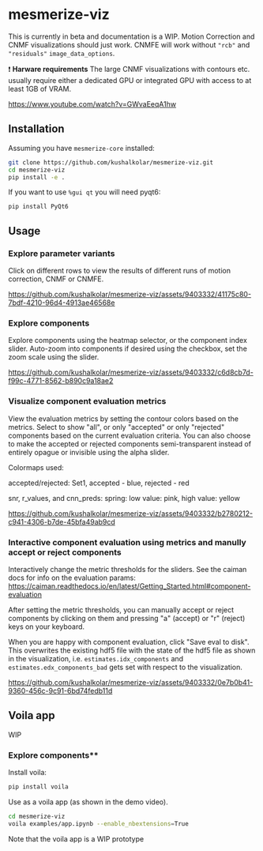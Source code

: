 # mesmerize-viz

This is currently in beta and documentation is a WIP. Motion Correction and CNMF visualizations should just work. CNMFE will work without `"rcb"` and `"residuals"` `image_data_options`.

:exclamation: **Harware requirements** The large CNMF visualizations with contours etc. usually require either a dedicated GPU or integrated GPU with access to at least 1GB of VRAM. 

https://www.youtube.com/watch?v=GWvaEeqA1hw

## Installation

Assuming you have `mesmerize-core` installed:

```bash
git clone https://github.com/kushalkolar/mesmerize-viz.git
cd mesmerize-viz
pip install -e .
```

If you want to use `%gui qt` you will need pyqt6:

```
pip install PyQt6
```

## Usage

### Explore parameter variants

Click on different rows to view the results of different runs of motion correction, CNMF or CNMFE.

https://github.com/kushalkolar/mesmerize-viz/assets/9403332/41175c80-7bdf-4210-96d4-4913ae46568e

### Explore components

Explore components using the heatmap selector, or the component index slider. Auto-zoom into components if desired using the checkbox, set the zoom scale using the slider.

https://github.com/kushalkolar/mesmerize-viz/assets/9403332/c6d8cb7d-f99c-4771-8562-b890c9a18ae2

### Visualize component evaluation metrics

View the evaluation metrics by setting the contour colors based on the metrics. Select to show "all", or only "accepted" or only "rejected" components based on the current evaluation criteria. You can also choose to make the accepted or rejected components semi-transparent instead of entirely opague or invisible using the alpha slider.

Colormaps used:

accepted/rejected: Set1, accepted - blue, rejected - red

snr, r_values, and cnn_preds: spring: low value: pink, high value: yellow

https://github.com/kushalkolar/mesmerize-viz/assets/9403332/b2780212-c941-4306-b7de-45bfa49ab9cd

### Interactive component evaluation using metrics and manully accept or reject components

Interactively change the metric thresholds for the sliders. See the caiman docs for info on the evaluation params: https://caiman.readthedocs.io/en/latest/Getting_Started.html#component-evaluation 

After setting the metric thresholds, you can manually accept or reject components by clicking on them and pressing "a" (accept) or "r" (reject) keys on your keyboard. 

When you are happy with component evaluation, click "Save eval to disk". This overwrites the existing hdf5 file with the state of the hdf5 file as shown in the visualization, i.e. `estimates.idx_components` and `estimates.edx_components_bad` gets set with respect to the visualization. 

https://github.com/kushalkolar/mesmerize-viz/assets/9403332/0e7b0b41-9360-456c-9c91-6bd74fedb11d

## Voila app

WIP
### Explore components**

Install voila:

```bash
pip install voila
```

Use as a voila app (as shown in the demo video).

```bash
cd mesmerize-viz
voila examples/app.ipynb --enable_nbextensions=True
```

Note that the voila app is a WIP prototype
